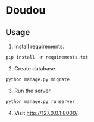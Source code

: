 # Doudou

## Usage

1. Install requirements.

```python
pip install -r requirements.txt
```

2. Create database.

```python
python manage.py migrate
```

3. Run the server.

```python
python manage.py runserver
```

4. Visit http://127.0.0.1:8000/
